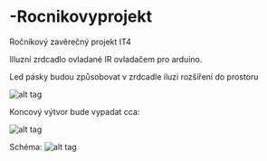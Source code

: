 # -Rocnikovyprojekt
Ročníkový zavěrečný projekt IT4


Illuzní zrdcadlo ovladané IR ovladačem pro arduino.

Led pásky budou způsobovat v zrdcadle iluzi rozšíření do prostoru 

![alt tag](https://cdn.instructables.com/FQ0/TOIZ/HKVLJXM2/FQ0TOIZHKVLJXM2.MEDIUM.jpg)

Koncový výtvor bude vypadat cca:


![alt tag](https://s-media-cache-ak0.pinimg.com/236x/60/e1/6e/60e16e659125a271446066ec9b5d0bc1.jpg)


Schéma:
![alt tag](/home/student/Obrázky/image1-1.JPG)
